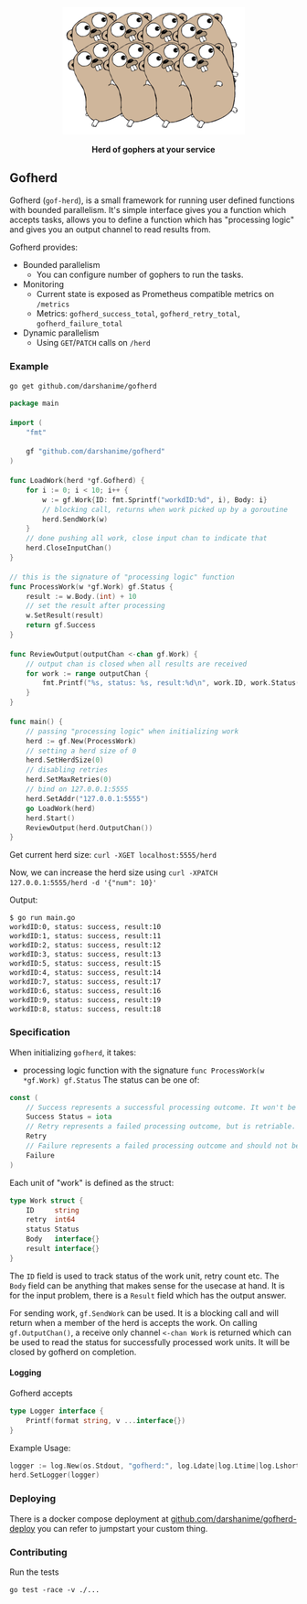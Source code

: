 <p align="center"><img src="./logo.png"></p>
<p align="center"><b>Herd of gophers at your service</b></p>

## Gofherd

Gofherd (`gof-herd`), is a small framework for running user defined functions with bounded parallelism. 
It's simple interface gives you a function which accepts tasks, allows you to define a function which has "processing logic" and gives you an output channel to read results from.

Gofherd provides:
- Bounded parallelism
  - You can configure number of gophers to run the tasks.
- Monitoring
  - Current state is exposed as Prometheus compatible metrics on `/metrics`
  - Metrics: `gofherd_success_total`, `gofherd_retry_total`, `gofherd_failure_total`
- Dynamic parallelism
  - Using `GET`/`PATCH` calls on `/herd`

### Example

```
go get github.com/darshanime/gofherd
```

```go
package main

import (
	"fmt"

	gf "github.com/darshanime/gofherd"
)

func LoadWork(herd *gf.Gofherd) {
	for i := 0; i < 10; i++ {
		w := gf.Work{ID: fmt.Sprintf("workdID:%d", i), Body: i}
		// blocking call, returns when work picked up by a goroutine
		herd.SendWork(w)
	}
	// done pushing all work, close input chan to indicate that
	herd.CloseInputChan()
}

// this is the signature of "processing logic" function
func ProcessWork(w *gf.Work) gf.Status {
	result := w.Body.(int) + 10
	// set the result after processing
	w.SetResult(result)
	return gf.Success
}

func ReviewOutput(outputChan <-chan gf.Work) {
	// output chan is closed when all results are received
	for work := range outputChan {
		fmt.Printf("%s, status: %s, result:%d\n", work.ID, work.Status(), work.Result())
	}
}

func main() {
	// passing "processing logic" when initializing work
	herd := gf.New(ProcessWork)
	// setting a herd size of 0
	herd.SetHerdSize(0)
	// disabling retries
	herd.SetMaxRetries(0)
	// bind on 127.0.0.1:5555
	herd.SetAddr("127.0.0.1:5555")
	go LoadWork(herd)
	herd.Start()
	ReviewOutput(herd.OutputChan())
}
```

Get current herd size: `curl -XGET localhost:5555/herd`

Now, we can increase the herd size using `curl -XPATCH 127.0.0.1:5555/herd -d '{"num": 10}'`

Output:

```
$ go run main.go
workdID:0, status: success, result:10
workdID:1, status: success, result:11
workdID:2, status: success, result:12
workdID:3, status: success, result:13
workdID:5, status: success, result:15
workdID:4, status: success, result:14
workdID:7, status: success, result:17
workdID:6, status: success, result:16
workdID:9, status: success, result:19
workdID:8, status: success, result:18
```


### Specification

When initializing `gofherd`, it takes:

- processing logic function with the signature `func ProcessWork(w *gf.Work) gf.Status`
The status can be one of:
```go
const (
	// Success represents a successful processing outcome. It won't be retried.
	Success Status = iota
	// Retry represents a failed processing outcome, but is retriable. It will be retried for MaxRetries.
	Retry
	// Failure represents a failed processing outcome and should not be retried again.
	Failure
)
```

Each unit of "work" is defined as the struct:

```go
type Work struct {
	ID     string
	retry  int64
	status Status
	Body   interface{}
	result interface{}
}
```

The `ID` field is used to track status of the work unit, retry count etc.
The `Body` field can be anything that makes sense for the usecase at hand. It is for the input problem, there is a `Result` field which has the output answer.

For sending work, `gf.SendWork` can be used. It is a blocking call and will return when a member of the herd is accepts the work.
On calling `gf.OutputChan()`, a receive only channel `<-chan Work` is returned which can be used to read the status for successfully processed work units. It will be closed by gofherd on completion.

#### Logging

Gofherd accepts 

```go
type Logger interface {
	Printf(format string, v ...interface{})
}
```

Example Usage:

```go
logger := log.New(os.Stdout, "gofherd:", log.Ldate|log.Ltime|log.Lshortfile)
herd.SetLogger(logger)
```

### Deploying

There is a docker compose deployment at [github.com/darshanime/gofherd-deploy](https://github.com/darshanime/gofherd-deploy) you can refer to jumpstart your custom thing.

### Contributing

Run the tests

```
go test -race -v ./...
```

